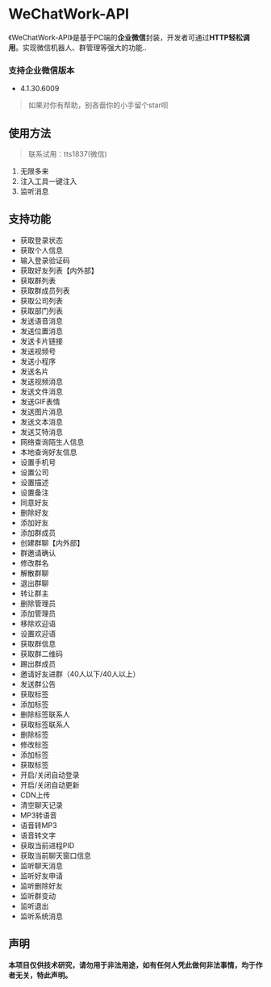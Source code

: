 # WeChatWork-API

《WeChatWork-API》是基于PC端的**企业微信**封装，开发者可通过**HTTP轻松调用**。实现微信机器人、群管理等强大的功能..



### 支持企业微信版本

- 4.1.30.6009
  



> 如果对你有帮助，别吝啬你的小手留个star呗



## 使用方法

> 联系试用：tts1837(微信)



1. 无限多来
2. 注入工具一键注入
3. 监听消息



## 支持功能

- 获取登录状态
- 获取个人信息
- 输入登录验证码
- 获取好友列表【内外部】
- 获取群列表
- 获取群成员列表
- 获取公司列表
- 获取部门列表
- 发送语音消息
- 发送位置消息
- 发送卡片链接
- 发送视频号
- 发送小程序
- 发送名片
- 发送视频消息
- 发送文件消息
- 发送GIF表情
- 发送图片消息
- 发送文本消息
- 发送艾特消息
- 网络查询陌生人信息
- 本地查询好友信息
- 设置手机号
- 设置公司
- 设置描述
- 设置备注
- 同意好友
- 删除好友
- 添加好友
- 添加群成员
- 创建群聊【内外部】
- 群邀请确认
- 修改群名
- 解散群聊
- 退出群聊
- 转让群主
- 删除管理员
- 添加管理员
- 移除欢迎语
- 设置欢迎语
- 获取群信息
- 获取群二维码
- 踢出群成员
- 邀请好友进群（40人以下/40人以上）
- 发送群公告
- 获取标签
- 添加标签
- 删除标签联系人
- 获取标签联系人
- 删除标签
- 修改标签
- 添加标签
- 获取标签
- 开启/关闭自动登录
- 开启/关闭自动更新
- CDN上传
- 清空聊天记录
- MP3转语音
- 语音转MP3
- 语音转文字
- 获取当前进程PID
- 获取当前聊天窗口信息
- 监听聊天消息
- 监听好友申请
- 监听删除好友
- 监听群变动
- 监听退出
- 监听系统消息



## 声明

**本项目仅供技术研究，请勿用于非法用途，如有任何人凭此做何非法事情，均于作者无关，特此声明。**

